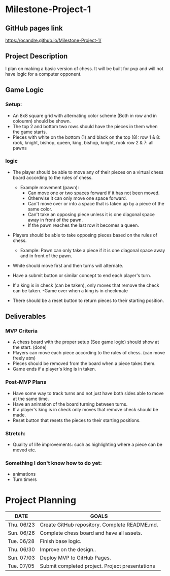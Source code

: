 # Milestone-Project-1

## GitHub pages link
https://ocandre.github.io/Milestone-Project-1/

## Project Description
I plan on making a basic version of chess. It will be built for pvp and will not have logic for a computer opponent.

## Game Logic

### Setup:
- An 8x8 square grid with alternating color scheme (Both in row and in coloumn) should be shown.
- The top 2 and bottom two rows should have the pieces in them when the game starts.
- Pieces with white on the bottom (1) and black on the top (8):
row 1 & 8: rook, knight, bishop, queen, king, bishop, knight, rook
row 2 & 7: all pawns

### logic
- The player should be able to move any of their pieces on a virtual chess board according to the rules of chess.

    - Example movement (pawn):
        - Can move one or two spaces forward if it has not been moved.
        - Otherwise it can only move one space forward.
        - Can't move over or into a space that is taken up by a piece of the same color.
        - Can't take an opposing piece unless it is one diagonal space away in front of the pawn.
        - If the pawn reaches the last row it becomes a queen.

- Players should be able to take opposing pieces based on the rules of chess.  

    - Example: Pawn can only take a piece if it is one diagonal space away and in front of the pawn.

- White should move first and then turns will alternate.
- Have a submit button or similar concept to end each player's turn.
- If a king is in check (can be taken), only moves that remove the check can be taken.
-Game over when a king is in checkmate
- There should be a reset button to return pieces to their starting position.

## Deliverables

### MVP Criteria
- A chess board with the proper setup (See game logic) should show at the start. (done)
- Players can move each piece according to the rules of chess. (can move freely atm)
- Pieces should be removed from the board when a piece takes them.
- Game ends if a player's king is in taken.

### Post-MVP Plans
- Have some way to track turns and not just have both sides able to move at the same time.
- Have an animation of the board turning between turns.
- If a player's king is in check only moves that remove check should be made.
- Reset button that resets the pieces to their starting positions.

### Stretch: 
- Quality of life improvements: such as highlighting where a piece can be moved etc.

### Something I don't know how to do yet: 
- animations
- Turn timers

# Project Planning

| DATE       | GOALS                                 |
|------------|---------------------------------------|
| Thu. 06/23 | Create GitHub repository. Complete README.md. |
|    Sun. 06/26        |       Complete chess board and have all assets.                                |
|Tue. 06/28|         Finish base logic.                              |
|Thu. 06/30|         Improve on the design..                              |
|Sun. 07/03|         Deploy MVP to GitHub Pages.                              |
|Tue. 07/05|         Submit completed project. Project presentations                              |